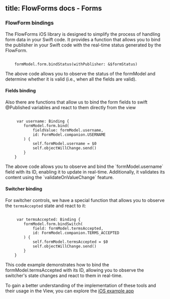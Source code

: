 title: FlowForms docs - Forms
---

### FlowForm bindings

The FlowForms iOS library is designed to simplify the process of handling form data in your Swift code. 
It provides a function that allows you to bind the publisher in your Swift code with the real-time status generated by the FlowForm.

<pre><code class="swift">
    formModel.form.bindStatus(withPublisher: &$formStatus)
</code></pre>
<p class="comment">The above code allows you to observe the status of the formModel and determine whether it is valid (i.e., when all the fields are valid).</p>

#### Fields binding

Also there are functions that allow us to bind the form fields to swift @Published variables and react to them directly from the view 
<pre><code class="swift">
     var username: Binding<String> {
        formModel.form.bind(
            fieldValue: formModel.username,
            id: FormModel.companion.USERNAME
        ) {
            self.formModel.username = $0
            self.objectWillChange.send()
        }
    }
</code></pre>
<p class="comment">The above code allows you to observe and bind the `formModel.username` field with its ID, enabling it to update in real-time. Additionally, it validates its content using the `validateOnValueChange` feature.</p>

#### Switcher binding
For switcher controls, we have a special function that allows you to observe the `termsAccepted` state and react to it:

<pre><code class="swift">
     var termsAccepted: Binding<Bool> {
        formModel.form.bindSwitch(
            field: formModel.termsAccepted,
            id: FormModel.companion.TERMS_ACCEPTED
        ) {
            self.formModel.termsAccepted = $0
            self.objectWillChange.send()
        }
    }
</code></pre>
<p class="comment">This code example demonstrates how to bind the formModel.termsAccepted with its ID, allowing you to observe the switcher's state changes and react to them in real-time.</p>

To gain a better understanding of the implementation of these tools and their usage in the View, you can explore the [iOS example app](https://github.com/rootstrap/FlowForms/tree/main/ExampleApp%20iOS/flowforms/Screens/Form)